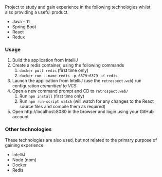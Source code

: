 Project to study and gain experience in the following technologies whilst also providing a useful product.

* Java - 11
* Spring Boot
* React
* Redux

### Usage

1. Build the application from IntelliJ
1. Create a redis container, using the following commands
   1. `docker pull redis` (first time only)
   1. `docker run --name redis -p 6379:6379 -d redis`
1. Launch the application from IntelliJ (use the `retrospect.web`) run configuration _committed to VCS_
1. Open a new command prompt and CD to `retrospect.web/`
   1. Run `npm install` (first time only)
   1. Run `npm run-script watch` (will watch for any changes to the React source files and compile them as required)
1. Open http://localhost:8080 in the browser and login using your GitHub account


### Other technologies
These technologies are also used, but not related to the primary purpose of gaining experience

- IntelliJ
- Node (npm)
- Docker
- Redis